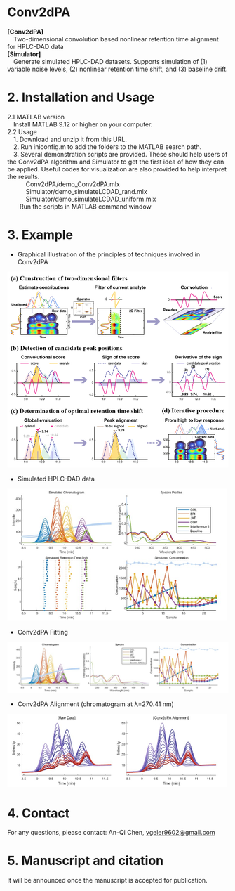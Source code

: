 # Conv2dPA
**[Conv2dPA]**\
&emsp;Two-dimensional convolution based nonlinear retention time alignment for HPLC-DAD data\
**[Simulator]**\
&emsp;Generate simulated HPLC-DAD datasets. Supports simulation of (1) variable noise levels, (2) nonlinear retention time shift, and (3) baseline drift.

# 2. Installation and Usage
2.1 MATLAB version\
&emsp;Install MATLAB 9.12 or higher on your computer.\
2.2 Usage\
&emsp;1. Download and unzip it from this URL.\
&emsp;2. Run iniconfig.m to add the folders to the MATLAB search path.\
&emsp;3. Several demonstration scripts are provided. These should help users of the Conv2dPA algorithm and Simulator to get the first idea of how they can be applied. Useful codes for visualization are also provided to help interpret the results.\
&emsp;&emsp;&emsp;Conv2dPA/demo_Conv2dPA.mlx \
&emsp;&emsp;&emsp;Simulator/demo_simulateLCDAD_rand.mlx \
&emsp;&emsp;&emsp;Simulator/demo_simulateLCDAD_uniform.mlx \
&emsp;&emsp;Run the scripts in MATLAB command window

# 3. Example
- Graphical illustration of the principles of techniques involved in Conv2dPA
<img src="https://github.com/V-Geler/Conv2dPA/blob/main/img/Conv2dPA_flowchart.jpg" alt="Image" width="750" height="auto">

- Simulated HPLC-DAD data
<img src="https://github.com/V-Geler/Conv2dPA/blob/main/img/Simulator_uniform.jpg" alt="Image" width="500" height="auto">

- Conv2dPA Fitting
<img src="https://github.com/V-Geler/Conv2dPA/blob/main/img/Conv2dPA_Fitting.jpg" alt="Image" width="750" height="auto">

- Conv2dPA Alignment (chromatogram at λ=270.41 nm)
<img src="https://github.com/V-Geler/Conv2dPA/blob/main/img/RawData%26Conv2dPA_chroma270.jpg" alt="Image" width="500" height="auto">

# 4. Contact
For any questions, please contact: An-Qi Chen, vgeler9602@gmail.com

# 5. Manuscript and citation
It will be announced once the manuscript is accepted for publication.